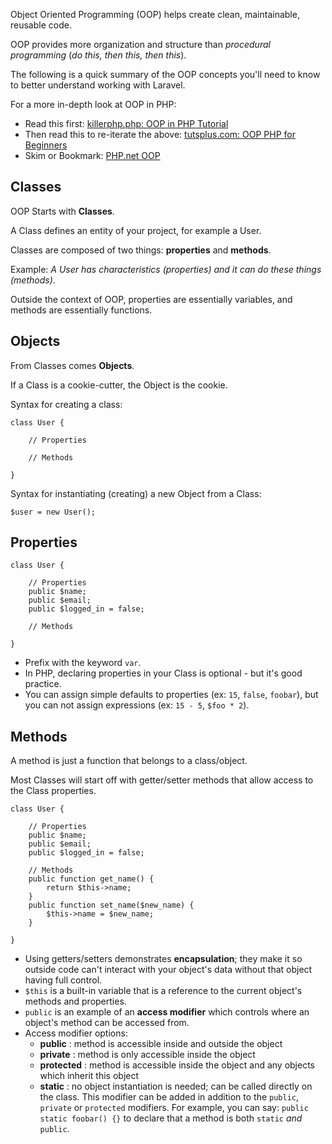 Object Oriented Programming (OOP) helps create clean, maintainable, reusable code.

OOP provides more organization and structure than *procedural programming* (*do this, then this, then this*).

The following is a quick summary of the OOP concepts you'll need to know to better understand working with Laravel. 

For a more in-depth look at OOP in PHP:

* Read this first: [killerphp.php: OOP in PHP Tutorial](http://www.killerphp.com/tutorials/object-oriented-php/downloads/oop_in_php_tutorial.pdf)
* Then read this to re-iterate the above: [tutsplus.com: OOP PHP for Beginners](http://net.tutsplus.com/tutorials/php/object-oriented-php-for-beginners/)
* Skim or Bookmark: [PHP.net OOP](http://www.php.net/manual/en/language.oop5.php)





## Classes
OOP Starts with **Classes**.

A Class defines an entity of your project, for example a User.

Classes are composed of two things: **properties** and **methods**. 

Example: *A User has characteristics (properties) and it can do these things (methods)*.

Outside the context of OOP, properties are essentially variables, and methods are essentially functions.





## Objects
From Classes comes **Objects**. 

If a Class is a cookie-cutter, the Object is the cookie.

Syntax for creating a class:

	class User {

		// Properties
		
		// Methods

	}
	
Syntax for instantiating (creating) a new Object from a Class:
	
	$user = new User();
	
	
## Properties

	class User {

		// Properties
		public $name;
		public $email;
		public $logged_in = false;
		
		// Methods

	}

+ Prefix with the keyword `var`.
+ In PHP, declaring properties in your Class is optional - but it's good practice.
+ You can assign simple defaults to properties (ex: `15`, `false`, `foobar`), but you can not assign expressions (ex: `15 - 5`, `$foo * 2`).




## Methods

A method is just a function that belongs to a class/object.

Most Classes will start off with getter/setter methods that allow access to the Class properties.

	class User {

		// Properties
		public $name;
		public $email;
		public $logged_in = false;
		
		// Methods
		public function get_name() {
			return $this->name;
		}	
		public function set_name($new_name) {
			$this->name = $new_name;
		}

	}
	
+ Using getters/setters demonstrates **encapsulation**; they make it so outside code can't interact with your object's data without that object having full control.
+ `$this` is a built-in variable that is a reference to the current object's methods and properties. 
+ `public` is an example of an **access modifier** which controls where an object's method can be accessed from.
+ Access modifier options:
	 + **public** : method is accessible inside and outside the object
	 + **private** : method is only accessible inside the object
	 + **protected** : method is accessible inside the object and any objects which inherit this object
	 + **static** : no object instantiation is needed; can be called directly on the class. This modifier can be added in addition to the `public`, `private` or `protected` modifiers. For example, you can say: `public static foobar() {}` to declare that a method is both `static` *and* `public`.
	 	
